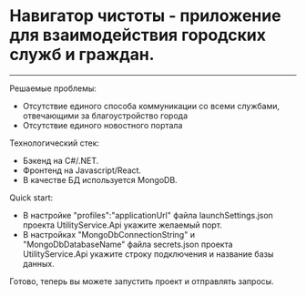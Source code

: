 # Навигатор чистоты - приложение для взаимодействия городских служб и граждан.

***  
 
Решаемые проблемы:

- Отсутствие единого способа коммуникации со всеми службами, отвечающими за благоустройство города
- Отсутствие единого новостного портала

Технологический стек:
- Бэкенд на C#/.NET.
- Фронтенд на Javascript/React.
- В качестве БД используется MongoDB.

Quick start:
- В настройке "profiles":"applicationUrl" файла launchSettings.json проекта UtilityService.Api укажите желаемый порт.
- В настройках "MongoDbConnectionString" и "MongoDbDatabaseName" файла secrets.json проекта UtilityService.Api укажите строку подключения и название базы данных.

Готово, теперь вы можете запустить проект и отправлять запросы.
